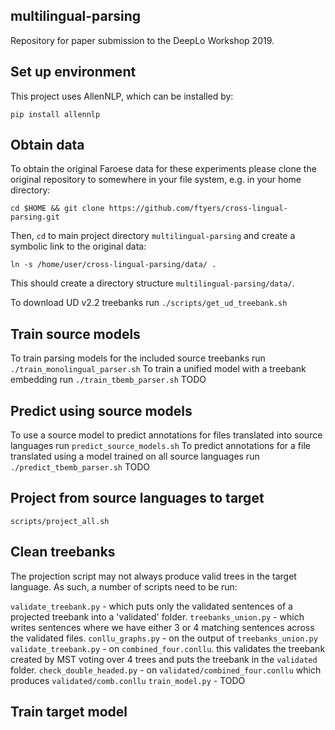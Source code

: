 ## multilingual-parsing
Repository for paper submission to the DeepLo Workshop 2019. 

## Set up environment

This project uses AllenNLP, which can be installed by: 

`pip install allennlp`

## Obtain data
To obtain the original Faroese data for these experiments please clone the original repository to somewhere in your file system, e.g. in your home directory:

`cd $HOME && git clone https://github.com/ftyers/cross-lingual-parsing.git`

Then, `cd` to main project directory `multilingual-parsing` and create a symbolic link to the original data:

`ln -s /home/user/cross-lingual-parsing/data/ .`

This should create a directory structure `multilingual-parsing/data/`.

To download UD v2.2 treebanks run `./scripts/get_ud_treebank.sh`

## Train source models
To train parsing models for the included source treebanks run `./train_monolingual_parser.sh`
To train a unified model with a treebank embedding run `./train_tbemb_parser.sh` TODO

## Predict using source models
To use a source model to predict annotations for files translated into source languages run `predict_source_models.sh`
To predict annotations for a file translated using a model trained on all source languages run `./predict_tbemb_parser.sh` TODO

## Project from source languages to target
`scripts/project_all.sh`

## Clean treebanks
The projection script may not always produce valid trees in the target language. As such, a number of scripts need to be run:

`validate_treebank.py` - which puts only the validated sentences of a projected treebank into a 'validated' folder.
`treebanks_union.py` - which writes sentences where we have either 3 or 4 matching sentences across the validated files.
`conllu_graphs.py` - on the output of `treebanks_union.py` 
`validate_treebank.py` - on `combined_four.conllu`. this validates the treebank created by MST voting over 4 trees and puts the treebank in the `validated` folder.
`check_double_headed.py` - on `validated/combined_four.conllu` which produces `validated/comb.conllu`
`train_model.py` - TODO

## Train target model

